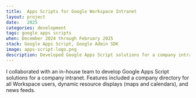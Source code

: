```yaml
---
title:  Apps Scripts for Google Workspace Intranet
layout: project
date:   2025
categories: development
tags: google apps scripts
when: December 2024 through February 2025
stack: Google Apps Script, Google Admin SDK
image: apps-script-logo.png
description: Developed Google Apps Script solutions for a company intranet, featuring a Google Workspace directory, dynamic maps and calendars, and real-time news feeds..
---
```


I collaborated with an in-house team to develop Google Apps Script solutions for a company intranet. Features included a company directory for all Workspace users, dynamic resource displays (maps and calendars), and news feeds.

